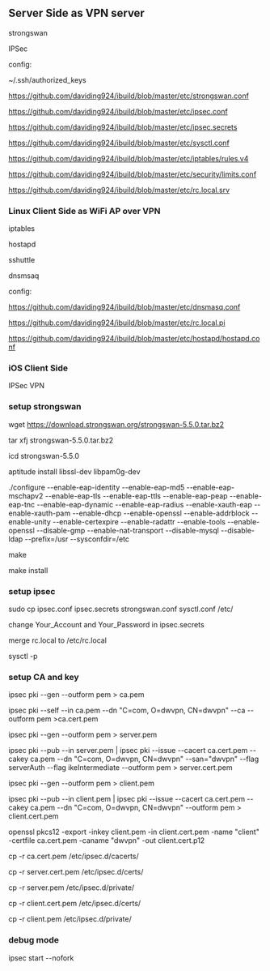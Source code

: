 ## Server Side as VPN server

strongswan

IPSec

config:

~/.ssh/authorized_keys

https://github.com/daviding924/ibuild/blob/master/etc/strongswan.conf

https://github.com/daviding924/ibuild/blob/master/etc/ipsec.conf

https://github.com/daviding924/ibuild/blob/master/etc/ipsec.secrets

https://github.com/daviding924/ibuild/blob/master/etc/sysctl.conf

https://github.com/daviding924/ibuild/blob/master/etc/iptables/rules.v4

https://github.com/daviding924/ibuild/blob/master/etc/security/limits.conf

https://github.com/daviding924/ibuild/blob/master/etc/rc.local.srv

### Linux Client Side as WiFi AP over VPN

iptables

hostapd

sshuttle

dnsmsaq

config:

https://github.com/daviding924/ibuild/blob/master/etc/dnsmasq.conf

https://github.com/daviding924/ibuild/blob/master/etc/rc.local.pi

https://github.com/daviding924/ibuild/blob/master/etc/hostapd/hostapd.conf

### iOS Client Side
IPSec VPN

### setup strongswan
wget https://download.strongswan.org/strongswan-5.5.0.tar.bz2

tar xfj strongswan-5.5.0.tar.bz2

icd strongswan-5.5.0

aptitude install libssl-dev libpam0g-dev

./configure --enable-eap-identity --enable-eap-md5 --enable-eap-mschapv2 --enable-eap-tls --enable-eap-ttls --enable-eap-peap --enable-eap-tnc --enable-eap-dynamic --enable-eap-radius --enable-xauth-eap --enable-xauth-pam --enable-dhcp --enable-openssl --enable-addrblock --enable-unity --enable-certexpire --enable-radattr --enable-tools --enable-openssl --disable-gmp --enable-nat-transport --disable-mysql --disable-ldap --prefix=/usr --sysconfdir=/etc

make

make install

### setup ipsec
sudo cp ipsec.conf ipsec.secrets strongswan.conf sysctl.conf /etc/

change Your_Account and Your_Password in ipsec.secrets

merge rc.local to /etc/rc.local

sysctl -p

### setup CA and key
ipsec pki --gen --outform pem > ca.pem

ipsec pki --self --in ca.pem --dn "C=com, O=dwvpn, CN=dwvpn" --ca --outform pem >ca.cert.pem

ipsec pki --gen --outform pem > server.pem

ipsec pki --pub --in server.pem | ipsec pki --issue --cacert ca.cert.pem --cakey ca.pem --dn "C=com, O=dwvpn, CN=dwvpn" --san="dwvpn" --flag serverAuth --flag ikeIntermediate --outform pem > server.cert.pem

ipsec pki --gen --outform pem > client.pem

ipsec pki --pub --in client.pem | ipsec pki --issue --cacert ca.cert.pem --cakey ca.pem --dn "C=com, O=dwvpn, CN=dwvpn" --outform pem > client.cert.pem

openssl pkcs12 -export -inkey client.pem -in client.cert.pem -name "client" -certfile ca.cert.pem -caname "dwvpn" -out client.cert.p12

cp -r ca.cert.pem /etc/ipsec.d/cacerts/

cp -r server.cert.pem /etc/ipsec.d/certs/

cp -r server.pem /etc/ipsec.d/private/

cp -r client.cert.pem /etc/ipsec.d/certs/

cp -r client.pem /etc/ipsec.d/private/

### debug mode
ipsec start --nofork










